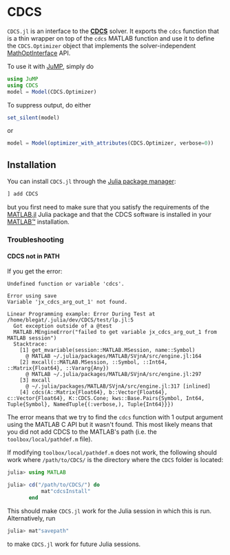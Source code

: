 # CDCS

`CDCS.jl` is an interface to the **[CDCS](https://github.com/oxfordcontrol/CDCS)**
solver. It exports the `cdcs` function that is a thin wrapper on top of the
`cdcs` MATLAB function and use it to define the `CDCS.Optimizer` object that
implements the solver-independent
[MathOptInterface](https://github.com/jump-dev/MathOptInterface.jl) API.

To use it with [JuMP](https://github.com/jump-dev/JuMP.jl), simply do
```julia
using JuMP
using CDCS
model = Model(CDCS.Optimizer)
```
To suppress output, do either
```julia
set_silent(model)
```
or
```julia
model = Model(optimizer_with_attributes(CDCS.Optimizer, verbose=0))
```

## Installation

You can install `CDCS.jl` through the
[Julia package manager](https://docs.julialang.org/en/v1/stdlib/Pkg/index.html):
```julia
] add CDCS
```
but you first need to make sure that you satisfy the requirements of the
[MATLAB.jl](https://github.com/JuliaInterop/MATLAB.jl) Julia package and that
the CDCS software is installed in your
[MATLAB™](http://www.mathworks.com/products/matlab/) installation.

### Troubleshooting

#### CDCS not in PATH

If you get the error:
```
Undefined function or variable 'cdcs'.

Error using save
Variable 'jx_cdcs_arg_out_1' not found.

Linear Programming example: Error During Test at /home/blegat/.julia/dev/CDCS/test/lp.jl:5
  Got exception outside of a @test
  MATLAB.MEngineError("failed to get variable jx_cdcs_arg_out_1 from MATLAB session")
  Stacktrace:
    [1] get_mvariable(session::MATLAB.MSession, name::Symbol)
      @ MATLAB ~/.julia/packages/MATLAB/SVjnA/src/engine.jl:164
    [2] mxcall(::MATLAB.MSession, ::Symbol, ::Int64, ::Matrix{Float64}, ::Vararg{Any})
      @ MATLAB ~/.julia/packages/MATLAB/SVjnA/src/engine.jl:297
    [3] mxcall
      @ ~/.julia/packages/MATLAB/SVjnA/src/engine.jl:317 [inlined]
    [4] cdcs(A::Matrix{Float64}, b::Vector{Float64}, c::Vector{Float64}, K::CDCS.Cone; kws::Base.Pairs{Symbol, Int64, Tuple{Symbol}, NamedTuple{(:verbose,), Tuple{Int64}}})
```
The error means that we try to find the `cdcs` function with 1 output argument using the MATLAB C API but it wasn't found.
This most likely means that you did not add CDCS to the MATLAB's path (i.e. the `toolbox/local/pathdef.m` file).

If modifying `toolbox/local/pathdef.m` does not work, the following should work where `/path/to/CDCS/` is the directory where the `CDCS` folder is located:
```julia
julia> using MATLAB

julia> cd("/path/to/CDCS/") do
           mat"cdcsInstall"
       end
```
This should make `CDCS.jl` work for the Julia session in which this is run.
Alternatively, run
```julia
julia> mat"savepath"
```
to make `CDCS.jl` work for future Julia sessions.
